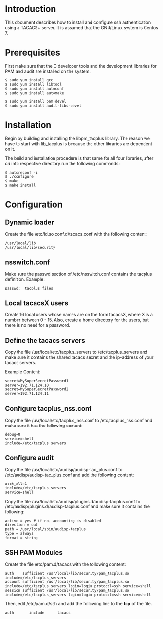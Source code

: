 # Introduction
This document describes how to install and configure ssh authentication using a TACACS+ server.
It is assumed that the GNU/Linux system is Centos 7.

# Prerequisites

First make sure that the C developer tools and the development libraries for PAM and audit are installed on the system.


```
$ sudo yum install gcc
$ sudo yum install libtool
$ sudo yum install autoconf
$ sudo yum install automake

$ sudo yum install pam-devel
$ sudo yum install audit-libs-devel
```


# Installation

Begin by building and installing the libpm_tacplus library. 
The reason we have to start with lib_tacplus is because the other libraries are dependent on it.

The build and installation procedure is that same for all four libraries, after *cd* into respective
directory run the following commands:

```
$ autoreconf -i
$ ./configure
$ make
$ make install
```


# Configuration

## Dynamic loader

Create the file /etc/ld.so.conf.d/tacacs.conf with the following content:

```
/usr/local/lib
/usr/local/lib/security
```

## nsswitch.conf

Make sure the passwd section of /etc/nsswitch.conf contains the tacplus definition.
Example:

```
passwd:  tacplus files
```

## Local tacacsX users

Create 16 local users whose names are on the form tacacsX, where X is a number between 0 - 15.
Also, create a home directory for the users, but there is no need for a password.

## Define the tacacs servers

Copy the file /usr/local/etc/tacplus_servers to /etc/tacplus_servers and make sure it contains
the shared tacacs secret and the ip-address of your tacacs servers.

Example Content:
```
secret=MySuperSecretPassword1
server=192.71.124.10
secret=MySuperSecretPassword2
server=192.71.124.11
```

## Configure tacplus_nss.conf

Copy the file /usr/local/etc/tacplus_nss.conf to /etc/tacplus_nss.conf
and make sure it has the following content:
```
debug=0
service=shell
include=/etc/tacplus_servers
```

## Configure audit

Copy the file  /usr/local/etc/audisp/audisp-tac_plus.conf to /etc/audisp/audisp-tac_plus.conf
and add the following content:

```
acct_all=1
include=/etc/tacplus_servers
service=shell
```

Copy the file /usr/local/etc/audisp/plugins.d/audisp-tacplus.conf to
/etc/audisp/plugins.d/audisp-tacplus.conf and make sure it contains the following:
```
active = yes # if no, accounting is disabled
direction = out
path = /usr/local/sbin/audisp-tacplus
type = always
format = string
```


## SSH PAM Modules

Create the file /etc/pam.d/tacacs with the following content:

```
auth    sufficient /usr/local/lib/security/pam_tacplus.so include=/etc/tacplus_servers 
account sufficient /usr/local/lib/security/pam_tacplus.so include=/etc/tacplus_servers login=login protocol=ssh service=shell
session sufficient /usr/local/lib/security/pam_tacplus.so include=/etc/tacplus_servers login=login protocol=ssh service=shell
```

Then, edit /etc/pam.d/ssh and add the following line to the **top** of the file.
```
auth       include      tacacs
```
